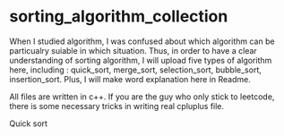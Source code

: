 # sorting_algorithm_collection
When I studied algorithm, I was confused about which algorithm can be particualry suiable in which situation. Thus, in order to have a clear understanding of sorting algorithm, I will upload five types of algorithm here, including : quick_sort, merge_sort, selection_sort, bubble_sort, insertion_sort. Plus, I will make word explanation here in Readme.

All files are written in c++. If you are the guy who only stick to leetcode, there is some necessary tricks in writing real cpluplus file. 


<head> Quick sort
